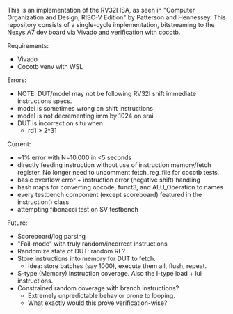 This is an implementation of the RV32I ISA, as seen in "Computer Organization and Design, RISC-V Edition" by Patterson and Hennessey. 
This repository consists of a single-cycle implementation, bitstreaming to the Nexys A7 dev board via Vivado and verification with cocotb.

Requirements:
- Vivado
- Cocotb venv with WSL

Errors:
- NOTE: DUT/model may not be following RV32I shift immediate instructions specs.
- model is sometimes wrong on shift instructions 
- model is not decrementing imm by 1024 on srai
- DUT is incorrect on sltu when 
    - rd1 > 2^31

Current:
- ~1% error with N=10,000 in <5 seconds
- directly feeding instruction without use of instruction memory/fetch register. No longer need to uncomment fetch_reg_file for cocotb tests.
- basic overflow error + instruction error (negative shift) handling
- hash maps for converting opcode, funct3, and ALU_Operation to names
- every testbench component (except scoreboard) featured in the instruction() class
- attempting fibonacci test on SV testbench

Future:
- Scoreboard/log parsing
- "Fail-mode" with truly random/incorrect instructions
- Randomize state of DUT: random RF?
- Store instructions into memory for DUT to fetch.
    - Idea: store batches (say 1000), execute them all, flush, repeat.
- S-type (Memory) instruction coverage. Also the I-type load + lui instructions.  
- Constrained random coverage with branch instructions?
    - Extremely unpredictable behavior prone to looping.
    - What exactly would this prove verification-wise?